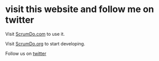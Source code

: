 # visit this website and follow me on twitter

Visit [ScrumDo.com](http://www.ScrumDo.com) to use it.

Visit [ScrumDo.org](http://www.ScrumDo.org) to start developing.

Follow us on [twitter](http://twitter.com/#!/ScrumDo)

